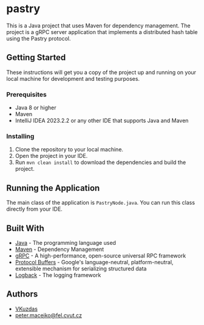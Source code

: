 # pastry

This is a Java project that uses Maven for dependency management. The project is a gRPC server application that implements a distributed hash table using the Pastry protocol.

## Getting Started

These instructions will get you a copy of the project up and running on your local machine for development and testing purposes.

### Prerequisites

- Java 8 or higher
- Maven
- IntelliJ IDEA 2023.2.2 or any other IDE that supports Java and Maven

### Installing

1. Clone the repository to your local machine.
2. Open the project in your IDE.
3. Run `mvn clean install` to download the dependencies and build the project.

## Running the Application

The main class of the application is `PastryNode.java`. You can run this class directly from your IDE.

## Built With

- [Java](https://www.java.com) - The programming language used
- [Maven](https://maven.apache.org/) - Dependency Management
- [gRPC](https://grpc.io/) - A high-performance, open-source universal RPC framework
- [Protocol Buffers](https://developers.google.com/protocol-buffers) - Google's language-neutral, platform-neutral, extensible mechanism for serializing structured data
- [Logback](http://logback.qos.ch/) - The logging framework

## Authors

- [VKuzdas](https://github.com/vkuzdas)
- [peter.macejko@fel.cvut.cz](peter.macejko@fel.cvut.cz)

